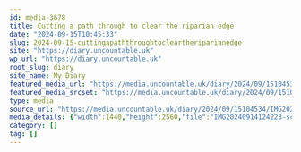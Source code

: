 ```yaml
---
id: media-3678
title: Cutting a path through to clear the riparian edge
date: "2024-09-15T10:45:33"
slug: 2024-09-15-cuttingapaththroughtocleartheriparianedge
site: "https://diary.uncountable.uk"
wp_url: "https://diary.uncountable.uk"
root_slug: diary
site_name: My Diary
featured_media_url: "https://media.uncountable.uk/diary/2024/09/15104534/IMG20240914124223-scaled.webp"
featured_media_srcset: "https://media.uncountable.uk/diary/2024/09/15104534/IMG20240914124223-169x300.webp 169w, https://media.uncountable.uk/diary/2024/09/15104534/IMG20240914124223-576x1024.webp 576w, https://media.uncountable.uk/diary/2024/09/15104534/IMG20240914124223-150x150.webp 150w, https://media.uncountable.uk/diary/2024/09/15104534/IMG20240914124223-360x640.webp 360w, https://media.uncountable.uk/diary/2024/09/15104534/IMG20240914124223-scaled.webp 1440w"
type: media
source_url: "https://media.uncountable.uk/diary/2024/09/15104534/IMG20240914124223-scaled.webp"
media_details: {"width":1440,"height":2560,"file":"IMG20240914124223-scaled.webp","filesize":1043094,"sizes":{"medium":{"file":"IMG20240914124223-169x300.webp","width":169,"height":300,"filesize":22142,"mime_type":"image/webp","source_url":"https://media.uncountable.uk/diary/2024/09/15104534/IMG20240914124223-169x300.webp"},"large":{"file":"IMG20240914124223-576x1024.webp","width":576,"height":1024,"filesize":239644,"mime_type":"image/webp","source_url":"https://media.uncountable.uk/diary/2024/09/15104534/IMG20240914124223-576x1024.webp"},"thumbnail":{"file":"IMG20240914124223-150x150.webp","width":150,"height":150,"filesize":10086,"mime_type":"image/webp","source_url":"https://media.uncountable.uk/diary/2024/09/15104534/IMG20240914124223-150x150.webp"},"mobwidth":{"file":"IMG20240914124223-360x640.webp","width":360,"height":640,"filesize":100126,"mime_type":"image/webp","source_url":"https://media.uncountable.uk/diary/2024/09/15104534/IMG20240914124223-360x640.webp"},"full":{"file":"IMG20240914124223-scaled.webp","width":1440,"height":2560,"mime_type":"image/webp","source_url":"https://media.uncountable.uk/diary/2024/09/15104534/IMG20240914124223-scaled.webp"}},"image_meta":{"aperture":"0","credit":"","camera":"","caption":"","created_timestamp":"0","copyright":"","focal_length":"0","iso":"0","shutter_speed":"0","title":"","orientation":"0","keywords":[]},"original_image":"IMG20240914124223.webp"}
category: []
tag: []
---
```


